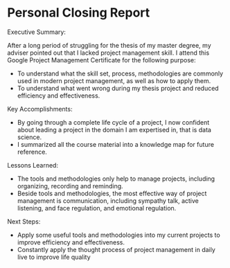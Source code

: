 # Personal Closing Report

Executive Summary:

 After a long period of struggling for the thesis of my master degree, my adviser pointed out that I lacked project management skill. I attend this Google Project Management Certificate for the following purpose:
-	To understand what the skill set, process, methodologies are commonly used in modern project management, as well as how to apply them.
-	To understand what went wrong during my thesis project and reduced efficiency and effectiveness.

Key Accomplishments:
-	By going through a complete life cycle of a project, I now confident about leading a project in the domain I am expertised in, that is data science.
-	I summarized all the course material into a knowledge map for future reference.

Lessons Learned:
-	The tools and methodologies only help to manage projects, including organizing, recording and reminding.
-	Beside tools and methodologies, the most effective way of project management is communication, including sympathy talk, active listening, and face regulation, and emotional regulation.

Next Steps:
-	 Apply some useful tools and methodologies into my current projects to improve efficiency and effectiveness.
-	 Constantly apply the thought process of project management in daily live to improve life quality
